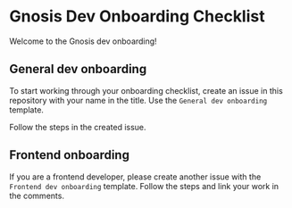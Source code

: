 # Gnosis Dev Onboarding Checklist

Welcome to the Gnosis dev onboarding!

## General dev onboarding

To start working through your onboarding checklist, create an issue in this repository with your name in the title.
Use the `General dev onboarding` template.

Follow the steps in the created issue.

## Frontend onboarding

If you are a frontend developer, please create another issue with the `Frontend dev onboarding` template.
Follow the steps and link your work in the comments.
